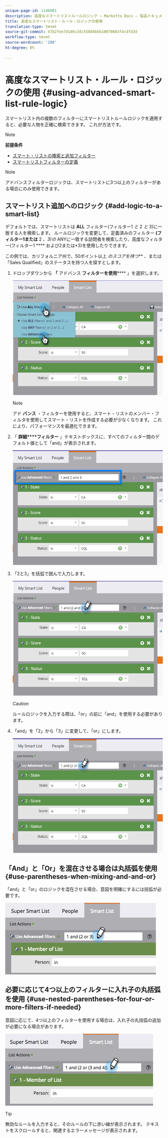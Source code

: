 ```yaml
---
unique-page-id: 1146901
description: 高度なスマートリストルールロジック — Marketto Docs — 製品ドキュメントの使用
title: 高度なスマートリスト・ルール・ロジックの使用
translation-type: tm+mt
source-git-commit: 47b2fee7d146c3dc558d4bbb10070683f4cdfd3d
workflow-type: tm+mt
source-wordcount: '289'
ht-degree: 0%

---
```



# 高度なスマートリスト・ルール・ロジックの使用 {#using-advanced-smart-list-rule-logic}

スマートリスト内の複数のフィルターにスマートリストルールロジックを適用すると、必要な人物を正確に検索できます。 これが方法です。

>[!NOTE]
>
>**前提条件**
>
>* [スマート・リストの検索と追加フィルター](../../../../product-docs/core-marketo-concepts/smart-lists-and-static-lists/creating-a-smart-list/find-and-add-filters-to-a-smart-list.md)
>* [スマートリストフィルターの定義](../../../../product-docs/core-marketo-concepts/smart-lists-and-static-lists/creating-a-smart-list/define-smart-list-filters.md)

>



>[!NOTE]
>
>アドバンスフィルターロジックは、スマートリストに3つ以上のフィルターがある場合にのみ使用できます。

## スマートリスト追加へのロジック {#add-logic-to-a-smart-list}

デフォルトでは、スマートリストは **ALL** フィルター(フィルター1 *と* 2 *と* 3)に一致する人を検索します。 ルールロジックを変更して、定義済みのフィルター **(フィルター1または** 2 *、3)の* ANYに一致する訪問者を検索したり、高度なフィルター(フィルター1 **** および2または*3)を使用したりできます。

この例では、カリフォルニア州で、50ポイント以上 *のスコアを持つ*** 、または「Sales Qualified」のステータスを持つ人を探すとします。

1. ドロップダウンから **「** アドバンス **フィルターを使用****** 」を選択します。

   ![](assets/one.png)

   >[!NOTE]
   >
   >アド **バンス** ・フィルターを使用すると、スマート・リストのメンバー・フィルタを使用してスマート・リストを作成する必要が少なくなります。 これにより、パフォーマンスを最適化できます。

1. 「 **詳細****フィルター** 」テキストボックスに、すべてのフィルター間のデフォルト値として「and」が表示されます。

   ![](assets/two-2.png)

1. 「2と3」を括弧で囲んで入力します。

   ![](assets/three-2.png)

   >[!CAUTION]
   >
   >ルールロジックを入力する際は、「or」の前に「and」を使用する必要があります。

1. 「and」を「2」から「3」に変更して、「or」にします。

   ![](assets/four-1.png)

## 「And」と「Or」を混在させる場合は丸括弧を使用 {#use-parentheses-when-mixing-and-and-or}

「and」と「or」のロジックを混在させる場合、意図を明確にするには括弧が必要です。

![](assets/advancedfilters-parent.png)

## 必要に応じて4つ以上のフィルターに入れ子の丸括弧を使用 {#use-nested-parentheses-for-four-or-more-filters-if-needed}

意図に応じて、4つ以上のフィルターを使用する場合は、入れ子の丸括弧の追加が必要になる場合があります。

![](assets/advancedfilters-nested.png)

>[!TIP]
>
>無効なルールを入力すると、そのルールの下に赤い線が表示されます。 テキストをスクロールすると、関連するエラーメッセージが表示されます。

